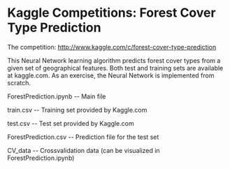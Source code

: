 Kaggle Competitions: Forest Cover Type Prediction
========

The competition: http://www.kaggle.com/c/forest-cover-type-prediction

This Neural Network learning algorithm predicts forest cover types from a given set of geographical features. Both test and training sets are available at kaggle.com. As an exercise, the Neural Network is implemented from scratch. 

ForestPrediction.ipynb -- Main file 

train.csv -- Training set provided by Kaggle.com

test.csv -- Test set provided by Kaggle.com

ForestPrediction.csv -- Prediction file for the test set

CV_data -- Crossvalidation data (can be visualized in ForestPrediction.ipynb)
